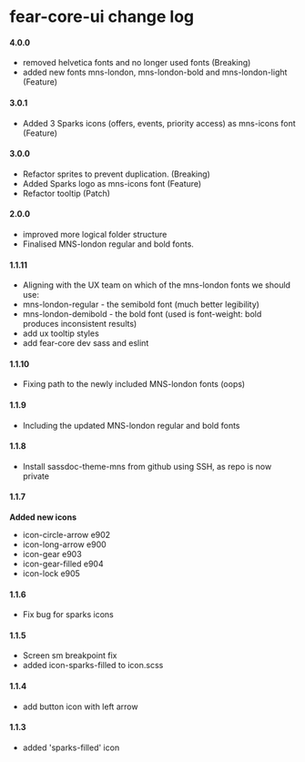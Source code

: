 # fear-core-ui change log

#### **4.0.0**
- removed helvetica fonts and no longer used fonts (Breaking)
- added new fonts mns-london, mns-london-bold and mns-london-light (Feature)

#### **3.0.1**
- Added 3 Sparks icons (offers, events, priority access) as mns-icons font (Feature)

#### **3.0.0**
- Refactor sprites to prevent duplication. (Breaking)
- Added Sparks logo as mns-icons font (Feature)
- Refactor tooltip (Patch)

#### **2.0.0**
- improved more logical folder structure
- Finalised MNS-london regular and bold fonts.

#### **1.1.11**
- Aligning with the UX team on which of the mns-london fonts we should use:
 - mns-london-regular - the semibold font (much better legibility)
 - mns-london-demibold - the bold font (used is font-weight: bold produces inconsistent results)
- add ux tooltip styles
- add fear-core dev sass and eslint

#### **1.1.10**
- Fixing path to the newly included MNS-london fonts (oops)

#### **1.1.9**
- Including the updated MNS-london regular and bold fonts

#### **1.1.8**
- Install sassdoc-theme-mns from github using SSH, as repo is now private

#### **1.1.7**
**Added new icons**  
- icon-circle-arrow e902  
- icon-long-arrow e900  
- icon-gear e903  
- icon-gear-filled e904  
- icon-lock e905  

#### **1.1.6**
- Fix bug for sparks icons

#### **1.1.5**
- Screen sm breakpoint fix
- added icon-sparks-filled to icon.scss

#### **1.1.4**
- add button icon with left arrow

#### **1.1.3**
- added 'sparks-filled' icon
